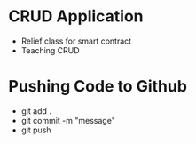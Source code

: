 # CRUD Application
- Relief class for smart contract
- Teaching CRUD


# Pushing Code to Github
- git add .
- git commit -m "message"
- git push